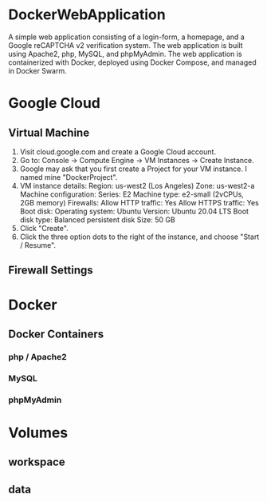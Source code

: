 # DockerWebApplication
A simple web application consisting of a login-form, a homepage, and a Google reCAPTCHA v2 verification system. The web application is built using Apache2, php, MySQL, and phpMyAdmin. The web application is containerized with Docker, deployed using Docker Compose, and managed in Docker Swarm.

# Google Cloud
## Virtual Machine
1. Visit cloud.google.com and create a Google Cloud account.
2. Go to: Console -> Compute Engine -> VM Instances -> Create Instance.
3. Google may ask that you first create a Project for your VM instance. I named mine "DockerProject".
4. VM instance details:
    Region: us-west2 (Los Angeles)
    Zone: us-west2-a
    Machine configuration:
      Series: E2
      Machine type: e2-small (2vCPUs, 2GB memory)
    Firewalls: 
      Allow HTTP traffic: Yes
      Allow HTTPS traffic: Yes
    Boot disk:
      Operating system: Ubuntu
      Version: Ubuntu 20.04 LTS
      Boot disk type: Balanced persistent disk
      Size: 50 GB
5. Click "Create".
6. Click the three option dots to the right of the instance, and choose "Start / Resume".
      
## Firewall Settings

# Docker
## Docker Containers
### php / Apache2
### MySQL
### phpMyAdmin

# Volumes
## workspace
## data
